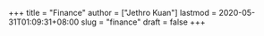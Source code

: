 +++
title = "Finance"
author = ["Jethro Kuan"]
lastmod = 2020-05-31T01:09:31+08:00
slug = "finance"
draft = false
+++
